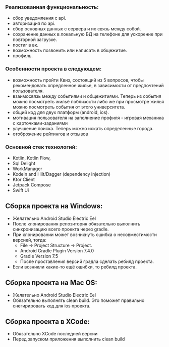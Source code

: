 
### Реализованная функциональность:
- сбор уведомления с api.
- авторизация по api.
- сбор основных данных с сервера и их связь между собой.
- сохранение данных в локальную БД на телефоне для ускорение при повторной загрузке.
- постиг в вк.
- возможность позвонить или написать в общежитие.
- профиль.

### Особенности проекта в следующем:
- возможность пройти Квиз, состоящий из 5 вопросов, чтобы рекомендовать опредленное жилье, в зависимости от предпочтений пользователя.
- взаимосвязь между событиями и общежитиями. Теперь из события можно посмотреть жильё поблизости либо же при просмотре жилья можно посмотреть события от этого университета.
- общий код для двух платформ (android, ios).
- мотивация пользователя на заполнение профиля - игровая механика с карточками-заданиями
- улучшение поиска. Теперь можно искать определенные города.
- отоброжение рейтингов и отзывов

### Основной стек технологий:
- Kotlin, Kotlin Flow,
- Sql Delight
- WorkManager
- Kodein and Hilt/Dagger (dependency injection)
- Ktor Client
- Jetpack Compose
- Swift Ui

## Сборка проекта на Windows:
- Желательно Android Studio Electric Eel
- После клонирования репозитория обязательно выполнить синхронизацию всего проекта через gradle. 
- При клонировании может возникнуть ошибка о несовместимости версией, тогда:
  - File -> Project Structure -> Project. 
  - Android Gradle Plugin Version 7.4.0
  - Gradle Version 7.5
  - После проставления версий грэдла сделать ребилд проекта.
- Если возникли какие-то ещё ошибки, то ребилд проекта. 

## Сборка проекта на Mac OS:
- Желательно Android Studio Electric Eel
- Обязательно выполнять clean build. Это поможет правильно снегирировать код для ios проекта.

## Сборка проекта в XCode:
- Обязательно XСode последней версии
- Перед запуском приложения выполнить clean build
